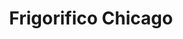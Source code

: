 ---
title: "Frigorifico Chicago"
url: /ciudad-autonoma-de-buenos-aires/frigorifico-chicago/
shop: carnicero
---